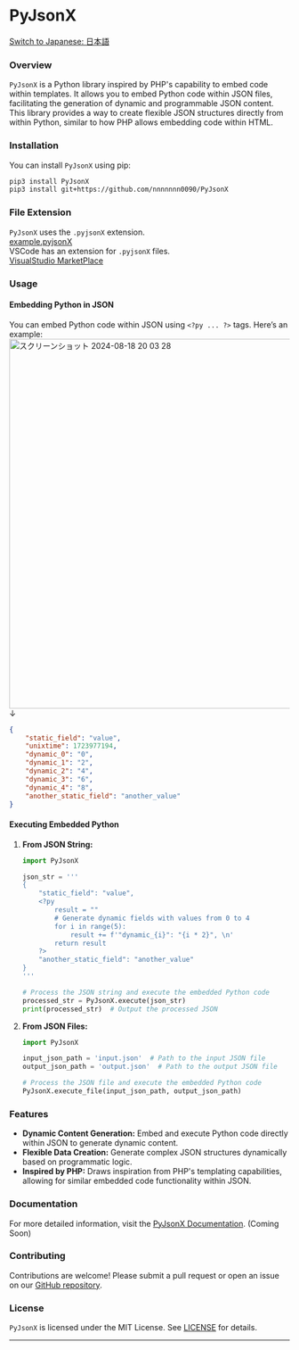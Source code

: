 # PyJsonX

[Switch to Japanese: 日本語](https://github.com/nnnnnnn0090/PyJsonX/blob/main/README.ja.md)

### Overview

`PyJsonX` is a Python library inspired by PHP's capability to embed code within templates. It allows you to embed Python code within JSON files, facilitating the generation of dynamic and programmable JSON content. This library provides a way to create flexible JSON structures directly from within Python, similar to how PHP allows embedding code within HTML.

### Installation

You can install `PyJsonX` using pip:

```bash
pip3 install PyJsonX
pip3 install git+https://github.com/nnnnnnn0090/PyJsonX
```

### File Extension

`PyJsonX` uses the `.pyjsonX` extension.  
[example.pyjsonX](https://github.com/nnnnnnn0090/PyJsonX/blob/main/PyJsonX/test/example.pyjsonX)  
VSCode has an extension for `.pyjsonX` files.   
[VisualStudio MarketPlace](https://marketplace.visualstudio.com/items?itemName=nnnnnnn0090.pyjsonX)

### Usage

#### Embedding Python in JSON

You can embed Python code within JSON using `<?py ... ?>` tags. Here’s an example:
<img width="663" alt="スクリーンショット 2024-08-18 20 03 28" src="https://github.com/user-attachments/assets/13b19e38-40ce-4450-b697-298dbeb1aa33">  
↓
```json
{
    "static_field": "value",
    "unixtime": 1723977194,
    "dynamic_0": "0",
    "dynamic_1": "2",
    "dynamic_2": "4",
    "dynamic_3": "6",
    "dynamic_4": "8",
    "another_static_field": "another_value"
}
```

#### Executing Embedded Python

1. **From JSON String:**

    ```python
    import PyJsonX

    json_str = '''
    {
        "static_field": "value",
        <?py
            result = ""
            # Generate dynamic fields with values from 0 to 4
            for i in range(5):
                result += f'"dynamic_{i}": "{i * 2}", \n'
            return result
        ?>
        "another_static_field": "another_value"
    }
    '''

    # Process the JSON string and execute the embedded Python code
    processed_str = PyJsonX.execute(json_str)
    print(processed_str)  # Output the processed JSON
    ```

2. **From JSON Files:**

    ```python
    import PyJsonX

    input_json_path = 'input.json'  # Path to the input JSON file
    output_json_path = 'output.json'  # Path to the output JSON file

    # Process the JSON file and execute the embedded Python code
    PyJsonX.execute_file(input_json_path, output_json_path)
    ```

### Features

- **Dynamic Content Generation:** Embed and execute Python code directly within JSON to generate dynamic content.
- **Flexible Data Creation:** Generate complex JSON structures dynamically based on programmatic logic.
- **Inspired by PHP:** Draws inspiration from PHP's templating capabilities, allowing for similar embedded code functionality within JSON.

### Documentation

For more detailed information, visit the [PyJsonX Documentation](https://github.com/nnnnnnn0090/PyJsonX). (Coming Soon)

### Contributing

Contributions are welcome! Please submit a pull request or open an issue on our [GitHub repository](https://github.com/nnnnnnn0090/PyJsonX).

### License

`PyJsonX` is licensed under the MIT License. See [LICENSE](https://github.com/nnnnnnn0090/PyJsonX/blob/main/LICENSE) for details.

---
